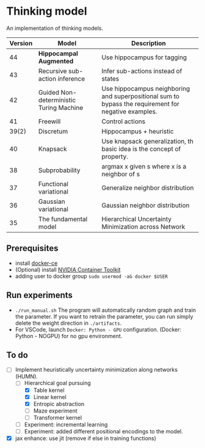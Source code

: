 # Thinking model

An implementation of thinking models.

| Version | Model                                   | Description                                                                                          |
| ------- | --------------------------------------- | ---------------------------------------------------------------------------------------------------- |
| 44      | **Hippocampal Augmented**               | Use hippocampus for tagging                                                                          |
| 43      | Recursive sub-action inference          | Infer sub-actions instead of states                                                                  |
| 42      | Guided Non-deterministic Turing Machine | Use hippocampus neighboring and superpositional sum to bypass the requirement for negative examples. |
| 41      | Freewill                                | Control actions                                                                                      |
| 39(2)   | Discretum                               | Hippocampus + heuristic                                                                              |
| 40      | Knapsack                                | Use knapsack generalization, th basic idea is the concept of property.                               |
| 38      | Subprobability                          | argmax x given s where x is a neighbor of s                                                          |
| 37      | Functional variational                  | Generalize neighbor distribution                                                                     |
| 36      | Gaussian variational                    | Gaussian neighbor distribution                                                                       |
| 35      | The fundamental model                   | Hierarchical Uncertainty Minimization across Network                                                 |

## Prerequisites

-   install [docker-ce](https://www.linode.com/docs/guides/installing-and-using-docker-on-ubuntu-and-debian/)
-   (Optional) install [NVIDIA Container Toolkit](https://docs.nvidia.com/datacenter/cloud-native/container-toolkit/install-guide.html#getting-started)
-   adding user to docker group `sudo usermod -aG docker $USER`

## Run experiments

-   `./run_manual.sh` The program will automatically random graph and train the parameter. If you want to retrain the parameter, you can run simply delete the weight direction in `./artifacts`.
-   For VSCode, launch `Docker: Python - GPU` configuration. (Docker: Python - NOGPU) for no gpu environment.

## To do

-   [ ] Implement heuristically uncertainty minimization along networks (HUMN).
    -   [ ] Hierarchical goal pursuing
        -   [x] Table kernel
        -   [x] Linear kernel
        -   [x] Entropic abstraction
        -   [ ] Maze experiment
        -   [ ] Transformer kernel
    -   [ ] Experiment: incremental learning
    -   [ ] Experiment: added different positional encodings to the model.
-   [x] jax enhance: use jit (remove if else in training functions)
